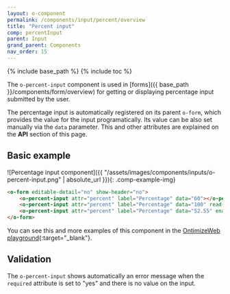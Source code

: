 ```yaml
---
layout: o-component
permalink: /components/input/percent/overview
title: "Percent input"
comp: percentInput
parent: Input
grand_parent: Components
nav_order: 15
---
```


{% include base_path %}
{% include toc %}

The `o-percent-input` component is used in [forms]({{ base_path }}/components/form/overview) for getting or displaying percentage input submitted by the user.

The percentage input is automatically registered on its parent `o-form`, which provides the value for the input programatically. Its value can be also set manually via the `data` parameter. This and other attributes are explained on the **API** section of this page.

## Basic example
![Percentage input component]({{ "/assets/images/components/inputs/o-percent-input.png" | absolute_url }}){: .comp-example-img}

```html
<o-form editable-detail="no" show-header="no">
    <o-percent-input attr="percent" label="Percentage" data="60"></o-percent-input>
    <o-percent-input attr="percent" label="Percentage" data="100" read-only="no" required="yes"></o-percent-input>
    <o-percent-input attr="percent" label="Percentage" data="52.55" enabled="no"></o-percent-input>
</o-form>
```
You can see this and more examples of this component in the [OntimizeWeb playground]({{site.playgroundurl}}/main/inputs/percent){:target="_blank"}.

## Validation
The `o-percent-input` shows automatically an error message when the `required` attribute is set to "yes" and there is no value on the input.
